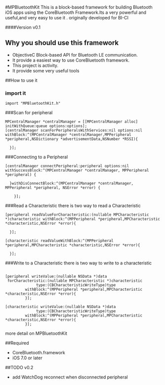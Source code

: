 #MPBluetoothKit
This is a block-based framework for building Bluetooth iOS apps using the CoreBluetooth Framework.Its a very powerful and useful,and very easy to use it . originally developed for BI-CI

####Version
v0.1

## Why you should use this framework
+ ObjectiveC Block-based API for Bluetooth LE communication.
+ It provide a easiest way to use CoreBluetooth framework.
+ This project is activity.
+ It provide some very useful tools

##How to use it

### import it
```object-c
import "MPBluetoothKit.h"
```

###Scan for peripheral
```object-c
MPCentralManager *centralManager = [[MPCentralManager alloc] initWithQueue:queue options:options];
[centralManager scanForPeripheralsWithServices:nil options:nil withBlock:^(MPCentralManager *centralManager,MPPeripheral *peripheral,NSDictionary *advertisementData,NSNumber *RSSI){

  }];
```

###Connecting to a Peripheral

```object-c
[centralManager connectPeripheral:peripheral options:nil withSuccessBlock:^(MPCentralManager *centralManager, MPPeripheral *peripheral) {

  }withDisConnectBlock:^(MPCentralManager *centralManager, MPPeripheral *peripheral, NSError *error) {

    }];
```

###Read a Characteristic
there is two way to read a Characteristic

```object-c
[peripheral readValueForCharacteristic:(nullable MPCharacteristic *)characteristic withBlock:^(MPPeripheral *peripheral,MPCharacteristic *characteristic,NSError *error){

  }];
```
```object-c
[characteristic readValueWithBlock:^(MPPeripheral *peripheral,MPCharacteristic *characteristic,NSError *error){

  }];
```
###Write to a Characteristic
there is two way to write to a characteristic

```object-c

[peripheral writeValue:(nullable NSData *)data
 forCharacteristic:(nullable MPCharacteristic *)characteristic
              type:(CBCharacteristicWriteType)type
         withBlock:^(MPPeripheral *peripheral,MPCharacteristic *characteristic,NSError *error){
         }];
```
```object-c
[characteristic writeValue:(nullable NSData *)data
              type:(CBCharacteristicWriteType)type
         withBlock:^(MPPeripheral *peripheral,MPCharacteristic *characteristic,NSError *error){
         }];
```


more detail on MPBluetoothKit

##Required
+ CoreBluetooth.framework
+ iOS 7.0 or later

##TODO
v0.2
+ add WatchDog  reconnect when disconnected peripheral
